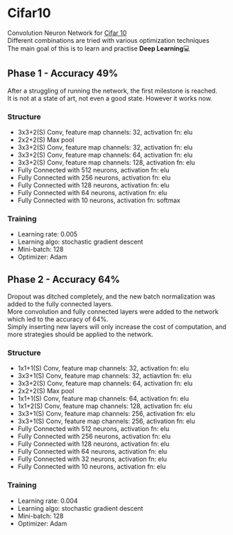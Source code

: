# Cifar10
Convolution Neuron Network for [Cifar 10](https://www.cs.toronto.edu/~kriz/cifar.html)<br>
Different combinations are tried with various optimization techniques<br>
The main goal of this is to learn and practise __Deep Learning__:computer:<br>

## Phase 1 - Accuracy 49%
After a struggling of running the network, the first milestone is reached.<br>
It is not at a state of art, not even a good state. However it works now.<br>
### Structure
* 3x3+2(S) Conv, feature map channels: 32,  activation fn: elu
* 2x2+2(S) Max pool
* 3x3+2(S) Conv, feature map channels: 32,  activation fn: elu
* 3x3+2(S) Conv, feature map channels: 64,  activation fn: elu
* 3x3+2(S) Conv, feature map channels: 128, activation fn: elu
* Fully Connected with 512 neurons, activation fn: elu
* Fully Connected with 256 neurons, activation fn: elu
* Fully Connected with 128 neurons, activation fn: elu
* Fully Connected with 64  neurons, activation fn: elu
* Fully Connected with 10  neurons, activation fn: softmax 
### Training
* Learning rate: 0.005
* Learning algo: stochastic gradient descent
* Mini-batch: 128
* Optimizer: Adam
## Phase 2 - Accuracy 64%
Dropout was ditched completely, and the new batch normalization was added to the fully connected layers.<br>
More convolution and fully connected layers were added to the network which led to the accuracy of 64%.<br>
Simply inserting new layers will only increase the cost of computation, and more strategies should be applied to the network.<br>
### Structure
* 1x1+1(S) Conv, feature map channels: 32, activation fn: elu
* 3x3+1(S) Conv, feature map channels: 32, actiavtion fn: elu
* 3x3+2(S) Conv, feature map channels: 64, activation fn: elu
* 2x2+2(S) Max pool
* 1x1+1(S) Conv, feature map channels: 64, activation fn: elu
* 1x1+2(S) Conv, feature map channels: 128, activation fn: elu
* 3x3+1(S) Conv, feature map channels: 256, activation fn: elu
* 3x3+1(S) Conv, feature map channels: 256, activation fn: elu
* Fully Connected with 512 neurons, activation fn: elu
* Fully Connected with 256 neurons, activation fn: elu
* Fully Connected with 128 neurons, activation fn: elu
* Fully Connected with 64  neurons, activation fn: elu
* Fully Connected with 32  neurons, activation fn: elu
* Fully Connected with 10  neurons, activation fn: elu 
### Training
* Learning rate: 0.004
* Learning algo: stochastic gradient descent
* Mini-batch: 128
* Optimizer: Adam
